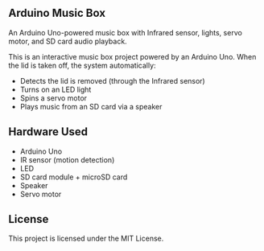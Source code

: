## Arduino Music Box
An Arduino Uno-powered music box with Infrared sensor, lights, servo motor, and SD card audio playback.

This is an interactive music box project powered by an Arduino Uno.
When the lid is taken off, the system automatically:
- Detects the lid is removed (through the Infrared sensor)
- Turns on an LED light
- Spins a servo motor
- Plays music from an SD card via a speaker

## Hardware Used
- Arduino Uno
- IR sensor (motion detection)
- LED
- SD card module + microSD card
- Speaker
- Servo motor

## License
This project is licensed under the MIT License.
